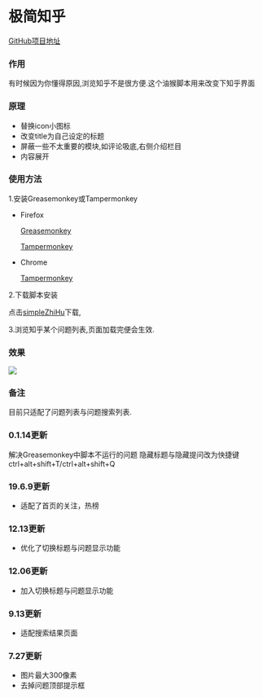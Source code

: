 # 极简知乎

[GitHub项目地址](https://github.com/hceasy/simpleZhiHu/)
### 作用
有时候因为你懂得原因,浏览知乎不是很方便.这个油猴脚本用来改变下知乎界面
### 原理
- 替换icon小图标
- 改变title为自己设定的标题
- 屏蔽一些不太重要的模块,如评论吸底,右侧介绍栏目
- 内容展开
### 使用方法
1.安装Greasemonkey或Tampermonkey
- Firefox

  [Greasemonkey](https://addons.mozilla.org/firefox/addon/greasemonkey/)
  
  [Tampermonkey](https://addons.mozilla.org/firefox/addon/tampermonkey/)
- Chrome
 
  [Tampermonkey](https://chrome.google.com/webstore/detail/tampermonkey/dhdgffkkebhmkfjojejmpbldmpobfkfo)
  
2.下载脚本安装

  点击[simpleZhiHu](https://greasyfork.org/zh-CN/scripts/37823-%E6%9E%81%E7%AE%80%E7%9F%A5%E4%B9%8E)下载,
  
3.浏览知乎某个问题列表,页面加载完便会生效.

### 效果
![](https://hceasy.com/app/demo.png)
### 备注

目前只适配了问题列表与问题搜索列表.
### 0.1.14更新
解决Greasemonkey中脚本不运行的问题
隐藏标题与隐藏提问改为快捷键 ctrl+alt+shift+T/ctrl+alt+shift+Q
### 19.6.9更新
- 适配了首页的关注，热榜
### 12.13更新
- 优化了切换标题与问题显示功能
### 12.06更新
- 加入切换标题与问题显示功能
### 9.13更新
- 适配搜索结果页面
### 7.27更新
- 图片最大300像素
- 去掉问题顶部提示框
  
